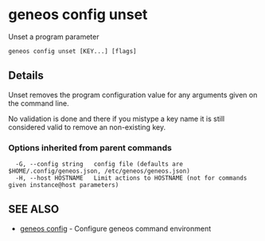 # geneos config unset

Unset a program parameter

```text
geneos config unset [KEY...] [flags]
```

## Details

Unset removes the program configuration value for any arguments given
on the command line.

No validation is done and there if you mistype a key name it is still
considered valid to remove an non-existing key.

### Options inherited from parent commands

```text
  -G, --config string   config file (defaults are $HOME/.config/geneos.json, /etc/geneos/geneos.json)
  -H, --host HOSTNAME   Limit actions to HOSTNAME (not for commands given instance@host parameters)
```

## SEE ALSO

* [geneos config](geneos_config.md)	 - Configure geneos command environment
